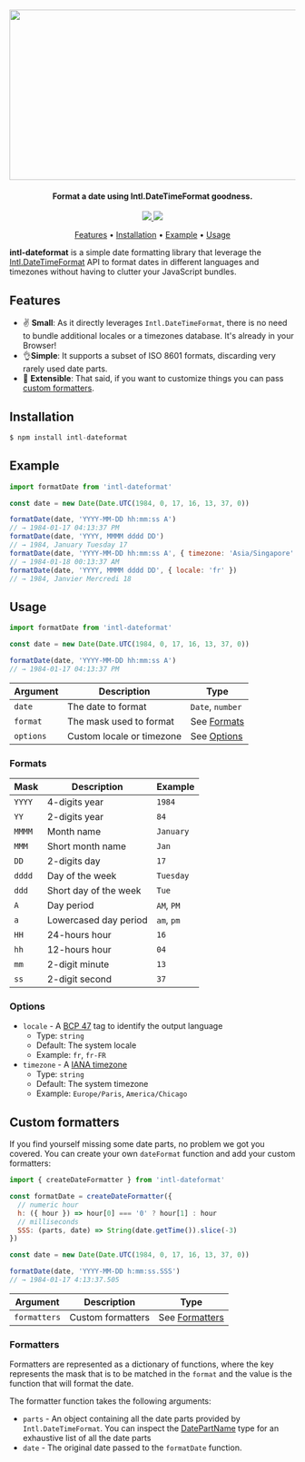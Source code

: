 <h1 align="center">
  <img src="./art.png" width="600" height="300" />
</h1>

<h4 align="center">Format a date using Intl.DateTimeFormat goodness.</h4>

<p align="center">
  <a href="https://travis-ci.com/zapier/intl-dateformat">
    <img src="https://flat.badgen.net/travis/zapier/intl-dateformat" />
  </a>
  <img src="https://flat.badgen.net/badgesize/gzip/https://unpkg.com/intl-dateformat@latest/lib/index.js" />
</p>

<p align="center">
  <a href="#features">Features</a> •
  <a href="#installation">Installation</a> •
  <a href="#example">Example</a> •
  <a href="#usage">Usage</a>
</p>

**intl-dateformat** is a simple date formatting library that leverage the [Intl.DateTimeFormat](https://developer.mozilla.org/fr/docs/Web/JavaScript/Reference/Objets_globaux/DateTimeFormat) API to format dates in different languages and timezones without having to clutter your JavaScript bundles.

## Features

* ✌ **Small**: As it directly leverages `Intl.DateTimeFormat`, there is no need to bundle additional locales or a timezones database. It's already in your Browser!
* 👌**Simple**: It supports a subset of ISO 8601 formats, discarding very rarely used date parts.
* 🤟 **Extensible**: That said, if you want to customize things you can pass [custom formatters](#custom-formatters).

## Installation

```js
$ npm install intl-dateformat
```

## Example

```js
import formatDate from 'intl-dateformat'

const date = new Date(Date.UTC(1984, 0, 17, 16, 13, 37, 0))

formatDate(date, 'YYYY-MM-DD hh:mm:ss A')
// → 1984-01-17 04:13:37 PM
formatDate(date, 'YYYY, MMMM dddd DD')
// → 1984, January Tuesday 17
formatDate(date, 'YYYY-MM-DD hh:mm:ss A', { timezone: 'Asia/Singapore' })
// → 1984-01-18 00:13:37 AM
formatDate(date, 'YYYY, MMMM dddd DD', { locale: 'fr' })
// → 1984, Janvier Mercredi 18
```

## Usage

```js
import formatDate from 'intl-dateformat'

const date = new Date(Date.UTC(1984, 0, 17, 16, 13, 37, 0))

formatDate(date, 'YYYY-MM-DD hh:mm:ss A')
// → 1984-01-17 04:13:37 PM
```

| Argument  | Description               | Type                   
| --------- | ------------------------- | -----------------------
| `date`    | The date to format        | `Date`, `number`       
| `format`  | The mask used to format   | See [Formats](#formats)
| `options` | Custom locale or timezone | See [Options](#options)

### Formats

| Mask   | Description           | Example
| ------ | --------------------- | -------
| `YYYY` | 4-digits year         | `1984`
| `YY`   | 2-digits year         | `84`
| `MMMM` | Month name            | `January`
| `MMM`  | Short month name      | `Jan`
| `DD`   | 2-digits day          | `17`
| `dddd` | Day of the week       | `Tuesday`
| `ddd`  | Short day of the week | `Tue`
| `A`    | Day period            | `AM`, `PM`
| `a`    | Lowercased day period | `am`, `pm`
| `HH`   | 24-hours hour         | `16`
| `hh`   | 12-hours hour         | `04`
| `mm`   | 2-digit minute        | `13`
| `ss`   | 2-digit second        | `37`

### Options

* `locale` - A [BCP 47](https://tools.ietf.org/html/bcp47) tag to identify the output language
  * Type: `string`
  * Default: The system locale
  * Example: `fr`, `fr-FR`
* `timezone` - A [IANA timezone](https://www.iana.org/time-zones)
  * Type: `string`
  * Default: The system timezone
  * Example: `Europe/Paris`, `America/Chicago`

## Custom formatters

If you find yourself missing some date parts, no problem we got you covered. You can create your own `dateFormat` function and add your custom formatters:

```js
import { createDateFormatter } from 'intl-dateformat'

const formatDate = createDateFormatter({
  // numeric hour
  h: ({ hour }) => hour[0] === '0' ? hour[1] : hour
  // milliseconds
  SSS: (parts, date) => String(date.getTime()).slice(-3)
})

const date = new Date(Date.UTC(1984, 0, 17, 16, 13, 37, 0))

formatDate(date, 'YYYY-MM-DD h:mm:ss.SSS')
// → 1984-01-17 4:13:37.505
```

| Argument     | Description               | Type                   
| ------------ | ------------------------- | -----------------------
| `formatters` | Custom formatters         | See [Formatters](#formatters)

### Formatters

Formatters are represented as a dictionary of functions, where the key represents the mask that is to be matched in the `format` and the value is the function that will format the date.

The formatter function takes the following arguments:

* `parts` - An object containing all the date parts provided by `Intl.DateTimeFormat`. You can inspect the [DatePartName](./src/types.ts) type for an exhaustive list of all the date parts
* `date` - The original date passed to the `formatDate` function.
